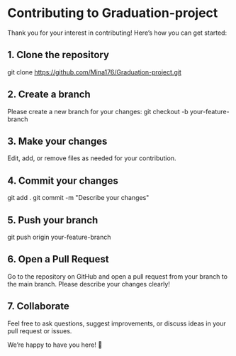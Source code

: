 # Contributing to Graduation-project

Thank you for your interest in contributing! Here’s how you can get started:

## 1. Clone the repository
git clone https://github.com/Mina176/Graduation-project.git

## 2. Create a branch
Please create a new branch for your changes:
git checkout -b your-feature-branch

## 3. Make your changes
Edit, add, or remove files as needed for your contribution.

## 4. Commit your changes
git add .
git commit -m "Describe your changes"

## 5. Push your branch
git push origin your-feature-branch

## 6. Open a Pull Request
Go to the repository on GitHub and open a pull request from your branch to the main branch. Please describe your changes clearly!

## 7. Collaborate
Feel free to ask questions, suggest improvements, or discuss ideas in your pull request or issues.

We’re happy to have you here! 🎉